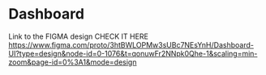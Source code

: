 # Dashboard

Link to the FIGMA design CHECK IT HERE https://www.figma.com/proto/3htBWLOPMw3sUBc7NEsYnH/Dashboard-UI?type=design&node-id=0-1076&t=qonuwFr2NNpk0Qhe-1&scaling=min-zoom&page-id=0%3A1&mode=design
